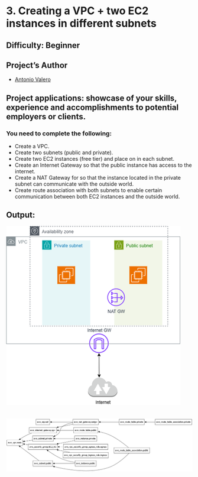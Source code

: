 # 3. Creating a VPC + two EC2 instances in different subnets
 
## Difficulty: Beginner

## Project’s Author 
* [Antonio Valero](https://www.linkedin.com/in/avalero89/) 

## Project applications: showcase of your skills, experience and accomplishments to potential employers or clients. 
 

### You need to complete the following:

  *   Create a VPC.
  *   Create two subnets (public and private).
  *   Create two EC2 instances (free tier) and place on in each subnet.
  *   Create an Internet Gateway so that the public instance has access to the internet.
  *   Create a NAT Gateway for so that the instance located in the private subnet can communicate with the outside world.
  *   Create route association with both subnets to enable certain communication between both EC2 instances and the outside world.


## Output:

![Imagen](https://github.com/valerokucloud/aws_portfolio/blob/main/Beginner/3.%20Creating%20a%20VPC%20%2B%20EC2%20instances/VPC.png)  
<br><br>
![Imagen](https://github.com/valerokucloud/aws_portfolio/blob/main/Beginner/3.%20Creating%20a%20VPC%20%2B%20EC2%20instances/graph.png)

